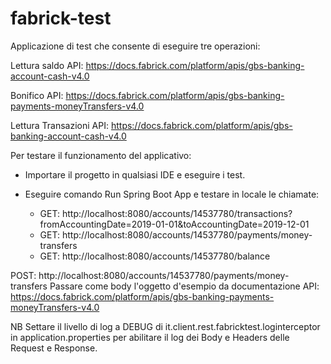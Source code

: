 # fabrick-test
Applicazione di test che consente di eseguire tre operazioni: 

 Lettura saldo 
 	API: https://docs.fabrick.com/platform/apis/gbs-banking-account-cash-v4.0
  
 Bonifico
  API: https://docs.fabrick.com/platform/apis/gbs-banking-payments-moneyTransfers-v4.0
  
 Lettura Transazioni
	API: https://docs.fabrick.com/platform/apis/gbs-banking-account-cash-v4.0

Per testare il funzionamento del applicativo:
 - Importare il progetto in qualsiasi IDE e eseguire i test. 
 - Eseguire comando Run Spring Boot App e testare in locale le chiamate: 
 
 	- GET: http://localhost:8080/accounts/14537780/transactions?fromAccountingDate=2019-01-01&toAccountingDate=2019-12-01
	- GET: http://localhost:8080/accounts/14537780/payments/money-transfers
	- GET: http://localhost:8080/accounts/14537780/balance
 
 POST: http://localhost:8080/accounts/14537780/payments/money-transfers
 Passare come body l'oggetto d'esempio da documentazione API: https://docs.fabrick.com/platform/apis/gbs-banking-payments-moneyTransfers-v4.0
 
NB Settare il livello di log a DEBUG di it.client.rest.fabricktest.loginterceptor in application.properties per abilitare 
   il log dei  Body e Headers delle Request e Response. 
 
